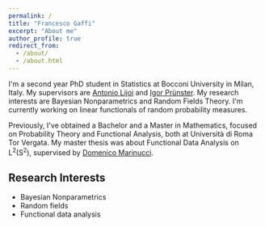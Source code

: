 ```yaml
---
permalink: /
title: "Francesco Gaffi"
excerpt: "About me"
author_profile: true
redirect_from: 
  - /about/
  - /about.html
---
```


I'm a second year PhD student in Statistics at Bocconi University in Milan, Italy. My supervisors are [Antonio Lijoi](http://didattica.unibocconi.eu/mypage/index.php?IdUte=189615&idr=&lingua=eng) and [Igor Prünster](http://didattica.unibocconi.it/mypage/index.php?IdUte=187032&cognome=PRUENSTER&nome=IGOR&urlBackMy=). My research interests are Bayesian Nonparametrics and Random Fields Theory. I'm currently working on linear functionals of random probability measures. 

Previously, I've obtained a Bachelor and a Master in Mathematics, focused on Probability Theory and Functional Analysis, both at Università di Roma Tor Vergata. My master thesis was about Functional Data Analysis on L<sup>2</sup>(S<sup>2</sup>), supervised by [Domenico Marinucci](https://www.mat.uniroma2.it/~marinucc/).


Research Interests
------
* Bayesian Nonparametrics
* Random fields
* Functional data analysis
